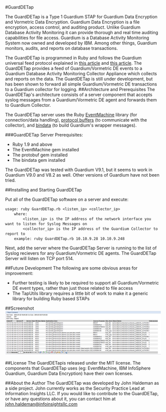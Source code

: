 #GuardDETap

The GuardDETap is a Type 1 Guardium STAP for Guardium Data Encryption and Vormetric Data Encryption. Guardium Data Encryption is a file encryption, access control, and auditing product. Unlike Guardium Database Activity Monitoring it can provide thorough and real time auditing capabilities for file access. Guardium is a Database Activity Monitoring System now owned and developed by IBM. Among other things, Guardium monitors, audits, and reports on database transactions.

The GuardDETap is programmed in Ruby and follows the Guardium universal feed protocol explained in [this article](http://www.ibm.com/developerworks/data/library/techarticle/dm-1210universalfeed/index.html) and [this article](http://www.ibm.com/developerworks/data/library/techarticle/dm-1211universalfeed2/index.html). The GuardDETap provides a feed of Guardium/Vormetric DE events to a Guardium Database Activity Monitoring Collector Appliance which collects and reports on the data. The GuardDETap is still under development, but has been shown to forward all simple Guardium/Vormetric DE transactions to a Guardium collector for logging.
##Architecture and Prerequisites
The GuardDETap's architecture consists of a server component that accepts syslog messages from a Guardium/Vormetric DE agent and forwards them to Guardium Collector.

The GuardDETap server uses the Ruby [EventMachine](http://rubyeventmachine.com/) library (for connection/data handling), [protocol buffers](http://code.google.com/p/ruby-protobuf/) (to communicate with the collector), and [bindata](http://bindata.rubyforge.org/) (to build Guardium's wrapper messages).

###GuardDETap Server Prerequisites:
- Ruby 1.9 and above
- The EventMachine gem installed
- The protobuf gem installed
- The bindata gem installed

The GuardDETap was tested with Guardium V9.1, but it seems to work in Guardium V9.0 and V8.2 as well. Other versions of Guardium have not been tried.

##Installing and Starting GuardDETap

Put all of the GuardDETap software on a server and execute:
```
usage: ruby GuardDETap.rb <listen_ip> <collector_ip>
	where:
		<listen_ip> is the IP address of the network interface you want to listen for Syslog Messages on
		<collector_ip> is the IP address of the Guardium Collector to report to
	example: ruby GuardDETap.rb 10.10.9.28 10.10.9.248
```
Next, add the server where the GuardDETap Server is running to the list of Syslog recievers for any Guardium/Vormetric DE agents. The GuardDETap Server will listen on TCP port 514.

##Future Development
The following are some obvious areas for improvement:
- Further testing is likely to be required to support all Guardium/Vormetric DE event types, rather than just those related to file access
- The TapUtils library requires a little bit of work to make it a generic library for building Ruby based STAPs

##Screenshot
![ss](GuardDETapSS.png)

##License
The GuardDETapis released under the MIT license. The components that GuardDETap uses (eg: EventMachine, IBM InfoSphere Guardium, Guardium Data Encryption) have their own licenses.

##About the Author
The GuardDETap was developed by John Haldeman as a side project. John currently works as the Security Practice Lead at Information Insights LLC. If you would like to contribute to the GuardDETap, or have any questions about it, you can contact him at john.haldeman@infoinsightsllc.com
